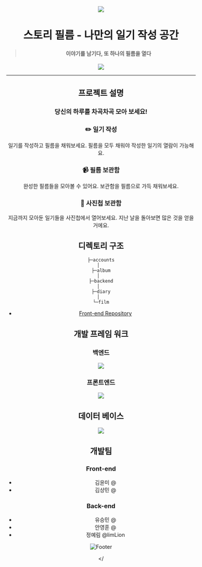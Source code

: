 <div align="center">
<img src="https://capsule-render.vercel.app/api?type=waving&color=auto&height=200&section=header&text=📷&fontSize=90" />

# 스토리 필름 - 나만의 일기 작성 공간
> #### 이야기를 남기다, 또 하나의 필름을 열다

<img src="https://postfiles.pstatic.net/MjAyMjA4MTdfMTQ4/MDAxNjYwNzE1NTU2Mzgz.4w9MjULV3dfGhM0KvEeVqyHa_csXpb1p8uiqb8Mo06Ag.FbxL2IsnG59wu37UBEBdJGy1rR1n0zvYrzHMG2pZSjsg.PNG.coin6442/image.png?type=w773"/>

***
## 프로젝트 설명
### 당신의 하루를 차곡차곡 모아 보세요!
 ### ✏️ 일기 작성
 일기를 작성하고 필름을 채워보세요.
 필름을 모두 채워야 작성한 일기의 열람이 가능해요.
 ### 📹 필름 보관함
 완성한 필름들을 모아볼 수 있어요.
 보관함을 필름으로 가득 채워보세요.
 ### 📒 사진첩 보관함
 지금까지 모아둔 일기들을
 사진첩에서 열어보세요.
 지난 날을 돌아보면 많은 것을 얻을 거에요.
 
## 디렉토리 구조
```
├─accounts
│  
├─album
│  
├─backend
│  
├─diary
│  
└─film
```
- <a href="https://github.com/Likelion-SSU-10th-Team/Frontend-JS" >Front-end Repository</a>
## 개발 프레임 워크
### 백엔드
<img src="https://img.shields.io/badge/Django-092E20?style=flat-square&logo=django&logoColor=white"/>

### 프론트엔드
<img src="https://img.shields.io/badge/React-61DAFB?style=flat-square&logo=react&logoColor=white"/>

## 데이터 베이스
<img src="https://img.shields.io/badge/MariaDB-1F305F?style=flat-square&logo=MariaDB&logoColor=white"/>

## 개발팀
### Front-end
  - 김윤미 @
  - 김상민 @
### Back-end
  - 유승민 @
  - 안영훈 @
  - 정예림 @limLion

![Footer](https://capsule-render.vercel.app/api?type=waving&color=auto&height=200&section=footer)
 
 </

